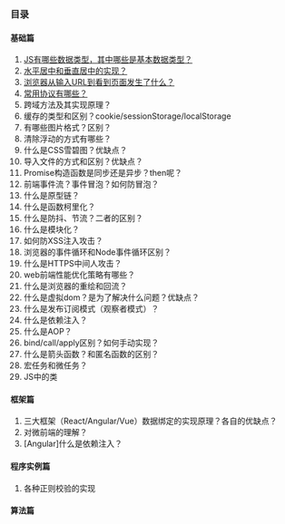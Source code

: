 ### 目录


#### 基础篇

1. [JS有哪些数据类型，其中哪些是基本数据类型？](./answers/202108/JS数据类型.md)
2. [水平居中和垂直居中的实现？](./answers/202108/居中.md)
3. [浏览器从输入URL到看到页面发生了什么？](./answers/202108/浏览器输入url.md)
4. [常用协议有哪些？](./answers/202108/常用协议.md)
5. 跨域方法及其实现原理？
6. 缓存的类型和区别？cookie/sessionStorage/localStorage
7. 有哪些图片格式？区别？
8. 清除浮动的方式有哪些？
9. 什么是CSS雪碧图？优缺点？
10. 导入文件的方式和区别？优缺点？
11. Promise构造函数是同步还是异步？then呢？
12. 前端事件流？事件冒泡？如何防冒泡？
13. 什么是原型链？
14. 什么是函数柯里化？
15. 什么是防抖、节流？二者的区别？
16. 什么是模块化？
17. 如何防XSS注入攻击？
18. 浏览器的事件循环和Node事件循环区别？
19. 什么是HTTPS中间人攻击？
20. web前端性能优化策略有哪些？
21. 什么是浏览器的重绘和回流？
22. 什么是虚拟dom？是为了解决什么问题？优缺点？
23. 什么是发布订阅模式（观察者模式）？
24. 什么是依赖注入？
25. 什么是AOP？
26. bind/call/apply区别？如何手动实现？
27. 什么是箭头函数？和匿名函数的区别？
28. 宏任务和微任务？
29. JS中的类

#### 框架篇
1. 三大框架（React/Angular/Vue）数据绑定的实现原理？各自的优缺点？
2. 对微前端的理解？
3. [Angular]什么是依赖注入？


#### 程序实例篇
1. 各种正则校验的实现

#### 算法篇